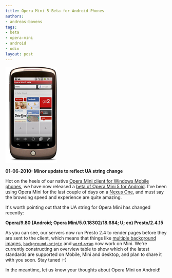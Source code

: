 ```yaml
---
title: Opera Mini 5 Beta for Android Phones
authors:
- andreas-bovens
tags:
- beta
- opera-mini
- android
- odin
layout: post
---
```

<span class='imgright'><img alt='' src='/blog/opera-mini-5-beta-for-android-phones/OperaMini5-android-pr.jpg' /></span>
<p><strong>01-06-2010: Minor update to reflect UA string change</strong></p>
<p>Hot on the heels of our native <a href="http://www.opera.com/press/releases/2010/03/04/">Opera Mini client for Windows Mobile phones</a>, we have now released a <a href="http://m.opera.com/next">beta of Opera Mini 5 for Android</a>. I&#39;ve been using Opera Mini for the last couple of days on a <a href="http://www.google.com/phone">Nexus One</a>, and must say the browsing speed and experience are quite amazing.</p>
<p>It&#39;s worth pointing out that the UA string for Opera Mini has changed recently:</p>
<p><strong>Opera/9.80 (Android; Opera Mini/5.0.18302/18.684; U; en) Presto/2.4.15</strong></p>
<p>As you can see, our servers now run Presto 2.4 to render pages before they are sent to the client, which means that things like <a href="http://people.opera.com/zibin/multiple_background_image_zibin.html">multiple background images</a>, <a href="/blog/opera-mini-5-beta-for-android-phones/bg-origin.html"><code>background-origin</code></a> and <a href="/blog/opera-mini-5-beta-for-android-phones/word-wrap.html"><code>word-wrap</code></a> now work on Mini. We&#39;re currently constructing an overview table to show which of the latest standards are supported on Mobile, Mini and desktop, and plan to share it with you soon. Stay tuned :-)</p>
<p>In the meantime, let us know your thoughts about Opera Mini on Android!</p>
